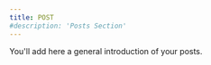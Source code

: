 ```yaml
---
title: POST
#description: 'Posts Section'
---
```


You'll add here a general introduction of your posts.
